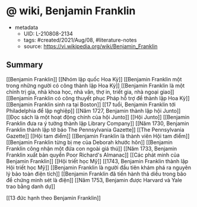 # @ wiki, Benjamin Franklin


- metadata
	- UID: L-210808-2134
	- tags: #created/2021/Aug/08, #literature-notes 
	- source: https://vi.wikipedia.org/wiki/Benjamin_Franklin

## Summary
[[Benjamin Franklin]]
[[Nhóm lập quốc Hoa Kỳ]]
[[Benjamin Franklin một trong những người có công thành lập Hoa Kỳ]]
[[Benjamin Franklin là một chính trị gia, nhà khoa học, nhà văn, thợ in, triết gia, nhà ngoại giao]]
[[Benjamin Franklin có công thuyết phục Pháp hỗ trợ để thành lập Hoa Kỳ]]
[[Benjamin Franklin sinh ra tại Boston]]
[[17 tuổi, Benjamin Franklin tới Philadelphia để lập nghiệp]]
[[Năm 1727, Benjamin thành lập hội Junto]]
[[Đọc sách là một hoạt động chính của hội Junto]]
[[Hội Junto]]
[[Benjamin Franklin đưa ra ý tưởng thành lập Library Company]]
[[Năm 1730, Benjamin Franklin thành lập tờ báo The Pennsylvania Gazette]]
[[The Pennsylvania Gazette]]
[[Hội tam điểm]]
[[Benjamin Franklin là thành viên Hội tam điểm]]
[[Benjamin Franklin từng bị mẹ của Deborah khước hôn]]
[[Benjamin Franklin công nhận một đứa con ngoài giá thú]]
[[Năm 1733, Benjamin Franklin xuất bản quyển Poor Richard's Almanac]]
[[Các phát minh của Benjamin Franklin]]
[[Hội triết học Mỹ]]
[[1743, Benjamin Franklin thành lập Hội triết học Mỹ]]
[[Benjamin Franklin là người đầu tiên khám phá ra nguyên lý bảo toàn điện tích]]
[[Benjamin Franklin đã tiến hành thả diều trong bão để chứng minh sét là điện]]
[[Năm 1753, Benjamin được Harvard và Yale trao bằng danh dự]]

[[13 đức hạnh theo Benjamin Franklin]]
